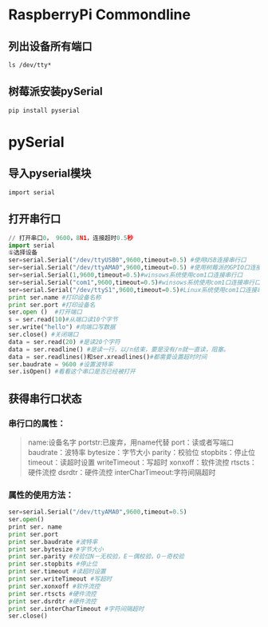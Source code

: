 # RaspberryPi Commondline

## 列出设备所有端口
```shell
ls /dev/tty*
```


## 树莓派安装pySerial
```shell
pip install pyserial
```

# pySerial 

## 导入pyserial模块

```
import serial
```

## 打开串行口

```python
// 打开串口0， 9600，8N1，连接超时0.5秒
import serial
①选择设备
ser=serial.Serial("/dev/ttyUSB0",9600,timeout=0.5) #使用USB连接串行口
ser=serial.Serial("/dev/ttyAMA0",9600,timeout=0.5) #使用树莓派的GPIO口连接串行口
ser=serial.Serial(1,9600,timeout=0.5)#winsows系统使用com1口连接串行口
ser=serial.Serial("com1",9600,timeout=0.5)#winsows系统使用com1口连接串行口
ser=serial.Serial("/dev/ttyS1",9600,timeout=0.5)#Linux系统使用com1口连接串行口
print ser.name #打印设备名称
print ser.port #打印设备名
ser.open ()  #打开端口
s = ser.read(10)#从端口读10个字节
ser.write("hello") #向端口写数据
ser.close() #关闭端口
data = ser.read(20) #是读20个字符
data = ser.readline() #是读一行，以/n结束，要是没有/n就一直读，阻塞。
data = ser.readlines()和ser.xreadlines()#都需要设置超时时间
ser.baudrate = 9600 #设置波特率
ser.isOpen() #看看这个串口是否已经被打开
```

## 获得串行口状态

### 串行口的属性：

>   name:设备名字
    portstr:已废弃，用name代替
    port：读或者写端口
    baudrate：波特率
    bytesize：字节大小
    parity：校验位
    stopbits：停止位
    timeout：读超时设置
    writeTimeout：写超时
    xonxoff：软件流控
    rtscts：硬件流控
    dsrdtr：硬件流控
    interCharTimeout:字符间隔超时

### 属性的使用方法：

```python
ser=serial.Serial("/dev/ttyAMA0",9600,timeout=0.5)
ser.open()
print ser. name
print ser.port
print ser.baudrate #波特率
print ser.bytesize #字节大小
print ser.parity #校验位N－无校验，E－偶校验，O－奇校验
print ser.stopbits #停止位
print ser.timeout #读超时设置
print ser.writeTimeout #写超时
print ser.xonxoff #软件流控
print ser.rtscts #硬件流控
print ser.dsrdtr #硬件流控
print ser.interCharTimeout #字符间隔超时  
ser.close()
```
